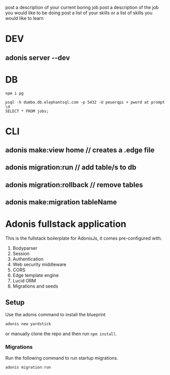 post a description of your current boring job
post a description of the job you would like to be doing
post a list of your skills 
or a list of skills you would like to learn

# DEV
## adonis server --dev

# DB
```
npm i pg

psql -h dumbo.db.elephantsql.com -p 5432 -U peuerqpi + pword at prompt
\d 
SELECT * FROM jobs;
```


# CLI
## adonis make:view home // creates a .edge file
## adonis migration:run // add table/s to db
## adonis migration:rollback // remove tables
## adonis make:migration tableName


# Adonis fullstack application

This is the fullstack boilerplate for AdonisJs, it comes pre-configured with.

1. Bodyparser
2. Session
3. Authentication
4. Web security middleware
5. CORS
6. Edge template engine
7. Lucid ORM
8. Migrations and seeds

## Setup

Use the adonis command to install the blueprint

```bash
adonis new yardstick
```

or manually clone the repo and then run `npm install`.


### Migrations

Run the following command to run startup migrations.

```js
adonis migration:run
```
